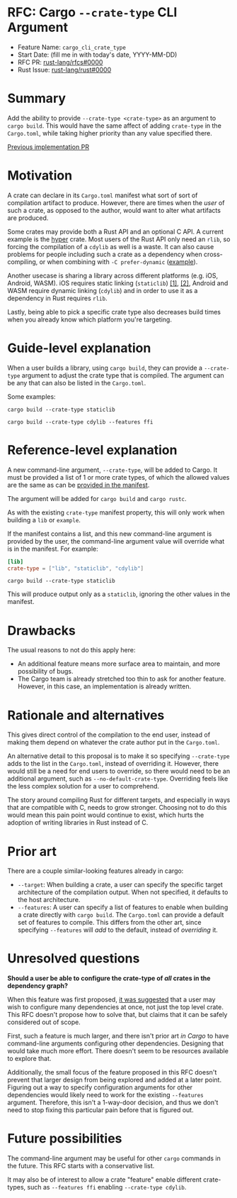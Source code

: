 # RFC: Cargo `--crate-type` CLI Argument

- Feature Name: `cargo_cli_crate_type`
- Start Date: (fill me in with today's date, YYYY-MM-DD)
- RFC PR: [rust-lang/rfcs#0000](https://github.com/rust-lang/rfcs/pull/0000)
- Rust Issue: [rust-lang/rust#0000](https://github.com/rust-lang/rust/issues/0000)

# Summary
[summary]: #summary

Add the ability to provide `--crate-type <crate-type>` as an argument to `cargo build`. This would have the same affect of adding `crate-type` in the `Cargo.toml`, while taking higher priority than any value specified there.

[Previous implementation PR](https://github.com/rust-lang/cargo/pull/8789)

# Motivation
[motivation]: #motivation

A crate can declare in its `Cargo.toml` manifest what sort of sort of compilation artifact to produce. However, there are times when the *user* of such a crate, as opposed to the author, would want to alter what artifacts are produced.

Some crates may provide both a Rust API and an optional C API. A current example is the [hyper](https://github.com/hyperium/hyper) crate. Most users of the Rust API only need an `rlib`, so forcing the compilation of a `cdylib` as well is a waste. It can also cause problems for people including such a crate as a dependency when cross-compiling, or when combining with `-C prefer-dynamic` ([example](https://github.com/rust-lang/rust/issues/82151)).

Another usecase is sharing a library across different platforms (e.g. iOS, Android, WASM). iOS requires static linking (`staticlib`) [[1]](https://github.com/rust-lang/cargo/issues/4881#issuecomment-732751642), [[2]](https://github.com/rust-lang/rust/pull/77716), Android and WASM require dynamic linking (`cdylib`) and in order to use it as a dependency in Rust requires `rlib`.

Lastly, being able to pick a specific crate type also decreases build times when you already know which platform you're targeting.

# Guide-level explanation
[guide-level-explanation]: #guide-level-explanation

When a user builds a library, using `cargo build`, they can provide a `--crate-type` argument to adjust the crate type that is compiled. The argument can be any that can also be listed in the `Cargo.toml`.

Some examples:

```shell
cargo build --crate-type staticlib

cargo build --crate-type cdylib --features ffi
```

# Reference-level explanation
[reference-level-explanation]: #reference-level-explanation

A new command-line argument, `--crate-type`, will be added to Cargo. It must be provided a list of 1 or more crate types, of which the allowed values are the same as can be [provided in the manifest](https://doc.rust-lang.org/cargo/reference/cargo-targets.html#the-crate-type-field).

The argument will be added for `cargo build` and `cargo rustc`.

As with the existing `crate-type` manifest property, this will only work when building a `lib` or `example`.

If the manifest contains a list, and this new command-line argument is provided by the user, the command-line argument value will override what is in the manifest. For example:

```toml
[lib]
crate-type = ["lib", "staticlib", "cdylib"]
```

```shell
cargo build --crate-type staticlib
```

This will produce output only as a `staticlib`, ignoring the other values in the manifest.

# Drawbacks
[drawbacks]: #drawbacks

The usual reasons to not do this apply here:

- An additional feature means more surface area to maintain, and more possibility of bugs.
- The Cargo team is already stretched too thin to ask for another feature. However, in this case, an implementation is already written.

# Rationale and alternatives
[rationale-and-alternatives]: #rationale-and-alternatives

This gives direct control of the compilation to the end user, instead of making them depend on whatever the crate author put in the `Cargo.toml`.

An alternative detail to this proposal is to make it so specifying `--crate-type` adds to the list in the `Cargo.toml`, instead of overriding it. However, there would still be a need for end users to override, so there would need to be an additional argument, such as `--no-default-crate-type`. Overriding feels like the less complex solution for a user to comprehend.

The story around compiling Rust for different targets, and especially in ways that are compatible with C, needs to grow stronger. Choosing not to do this would mean this pain point would continue to exist, which hurts the adoption of writing libraries in Rust instead of C.

# Prior art
[prior-art]: #prior-art

There are a couple similar-looking features already in cargo:

- `--target`: When building a crate, a user can specify the specific target architecture of the compilation output. When not specified, it defaults to the host architecture.
- `--features`: A user can specify a list of features to enable when building a crate directly with `cargo build`. The `Cargo.toml` can provide a default set of features to compile. This differs from the other art, since specifying `--features` will *add* to the default, instead of *overriding* it.

# Unresolved questions
[unresolved-questions]: #unresolved-questions

**Should a user be able to configure the crate-type of _all_ crates in the dependency graph?**

When this feature was first proposed, [it was suggested](https://github.com/rust-lang/cargo/pull/8789#issuecomment-713161246) that a user may wish to configure many dependencies at once, not just the top level crate. This RFC doesn't propose how to solve that, but claims that it can be safely considered out of scope.

First, such a feature is much larger, and there isn't prior art *in Cargo* to have command-line arguments configuring other dependencies. Designing that would take much more effort. There doesn't seem to be resources available to explore that.

Additionally, the small focus of the feature proposed in this RFC doesn't prevent that larger design from being explored and added at a later point. Figuring out a way to specify configuration arguments for other dependencies would likely need to work for the existing `--features` argument. Therefore, this isn't a 1-way-door decision, and thus we don't need to stop fixing this particular pain before that is figured out.

# Future possibilities
[future-possibilities]: #future-possibilities

The command-line argument may be useful for other `cargo` commands in the future. This RFC starts with a conservative list.

It may also be of interest to allow a crate "feature" enable different crate-types, such as `--features ffi` enabling `--crate-type cdylib`.
